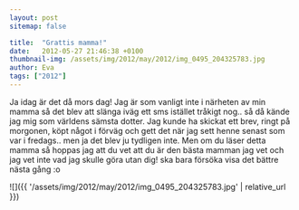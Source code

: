 ```yaml
---
layout: post
sitemap: false

title:  "Grattis mamma!"
date:   2012-05-27 21:46:38 +0100
thumbnail-img: /assets/img/2012/may/2012/img_0495_204325783.jpg
author: Eva
tags: ["2012"]
---
```


Ja idag är det då mors dag! Jag är som vanligt inte i närheten av min mamma så det blev att slänga iväg ett sms istället tråkigt nog.. så då kände jag mig som världens sämsta dotter. Jag kunde ha skickat ett brev, ringt på morgonen, köpt något i förväg och gett det när jag sett henne senast som var i fredags.. men ja det blev ju tydligen inte. Men om du läser detta mamma så hoppas jag att du vet att du är den bästa mamman jag vet och jag vet inte vad jag skulle göra utan dig! ska bara försöka visa det bättre nästa gång :o

![]({{ '/assets/img/2012/may/2012/img_0495_204325783.jpg'  | relative_url }})

